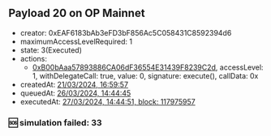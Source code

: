 ## Payload 20 on OP Mainnet

- creator: 0xEAF6183bAb3eFD3bF856Ac5C058431C8592394d6
- maximumAccessLevelRequired: 1
- state: 3(Executed)
- actions:
  - [0xB00bAaa57893886CA06dF36554E31439F8239C2d](https://optimistic.etherscan.io/tx/0xB00bAaa57893886CA06dF36554E31439F8239C2d), accessLevel: 1, withDelegateCall: true, value: 0, signature: execute(), callData: 0x
- createdAt: [21/03/2024, 16:59:57](https://optimistic.etherscan.io/tx/0x75f9900944249d76203381e67e05075bcdcab85577f83f1ada79499fc093951a)
- queuedAt: [26/03/2024, 14:44:45](https://optimistic.etherscan.io/tx/0xc150705bb49e43be45cc86ab2bfadb27f0dcbd4a20e5e16e6c94f6996de01b7f)
- executedAt: [27/03/2024, 14:44:51, block: 117975957](https://optimistic.etherscan.io/tx/0xceda7092547506735217e3d8c6fedf139eddd09f927ca56133bb6d90464f723f)

### :sos: simulation failed: 33
